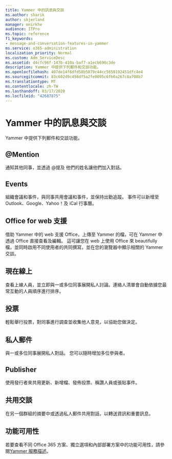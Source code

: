 ```yaml
---
title: Yammer 中的訊息與交談
ms.author: sharik
author: skjerland
manager: mnirkhe
audience: ITPro
ms.topic: reference
f1_keywords:
- message-and-conversation-features-in-yammer
ms.service: o365-administration
localization_priority: Normal
ms.custom: Adm_ServiceDesc
ms.assetid: d4cfc96f-147b-410a-baf7-a1ecb690c3de
description: Yammer 中提供下列郵件和交談功能。
ms.openlocfilehash: 407de14f6dfd58b5079c44cc5658192451dfc4e4
ms.sourcegitcommit: 83c602d9c498df5a2fe0095c6fb0a267c8a708b7
ms.translationtype: MT
ms.contentlocale: zh-TW
ms.lasthandoff: 03/17/2020
ms.locfileid: "42687875"
---
```

# <a name="message-and-conversation-features-in-yammer"></a>Yammer 中的訊息與交談

Yammer 中提供下列郵件和交談功能。
  
## <a name="mention"></a>@Mention

通知其他同事，並透過 @提及 他們的姓名讓他們加入對話。

## <a name="events"></a>Events

組織會議和事件，與同事共用會議和事件，並保持出勤追蹤。 事件可以新增至 Outlook、Google、Yahoo！及 iCal 行事曆。
  
## <a name="office-for-the-web-support"></a>Office for web 支援

借助 Yammer 中的 web 支援 Office，上傳至 Yammer 的檔，可在 Yammer 中透過 Office 直接查看及編輯。 這可讓您在 web 上使用 Office 來 beautifully 檔，並同時啟用不同使用者的共同撰寫，並在您的瀏覽器中顯示相關的 Yammer 交談。

## <a name="online-now"></a>現在線上

查看上線人員，並立即與一或多位同事展開私人討論。連絡人清單會自動依據您最常互動的人員順序進行排序。

## <a name="polls"></a>投票

輕鬆舉行投票，對同事進行調查並收集他人意見，以協助您做決定。
  
## <a name="private-messages"></a>私人郵件

與一或多位同事展開私人對話。 您可以隨時增加多位參與者。

## <a name="publisher"></a>Publisher

使用發行者來共用更新、新增檔、發佈投票、稱讚人員或張貼事件。
    
## <a name="share-conversations"></a>共用交談

在另一個群組的摘要中或透過私人郵件共用對話，以轉送資訊和重要訊息。
  
## <a name="feature-availability"></a>功能可用性

若要查看不同 Office 365 方案、獨立選項和內部部署方案中的功能可用性，請參閱[Yammer 服務描述](yammer-service-description.md)。
  